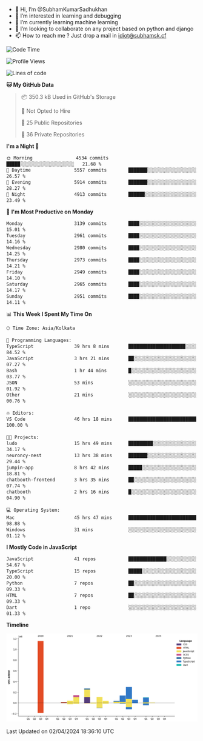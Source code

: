- 👋 Hi, I’m @SubhamKumarSadhukhan
- 👀 I’m interested in learning and debugging
- 🌱 I’m currently learning machine learning
- 💞️ I’m looking to collaborate on any project based on python and django
- 📫 How to reach me ?
      Just drop a mail in idiot@subhamsk.cf

<!---
SubhamKumarSadhukhan/SubhamKumarSadhukhan is a ✨ special ✨ repository because its `README.md` (this file) appears on your GitHub profile.
You can click the Preview link to take a look at your changes.
--->


<!--START_SECTION:waka-->
![Code Time](http://img.shields.io/badge/Code%20Time-2%2C078%20hrs%2028%20mins-blue)

![Profile Views](http://img.shields.io/badge/Profile%20Views-0-blue)

![Lines of code](https://img.shields.io/badge/From%20Hello%20World%20I%27ve%20Written-2.4%20million%20lines%20of%20code-blue)

**🐱 My GitHub Data** 

> 📦 350.3 kB Used in GitHub's Storage 
 > 
> 🚫 Not Opted to Hire
 > 
> 📜 25 Public Repositories 
 > 
> 🔑 36 Private Repositories 
 > 
**I'm a Night 🦉** 

```text
🌞 Morning                4534 commits        █████░░░░░░░░░░░░░░░░░░░░   21.68 % 
🌆 Daytime                5557 commits        ███████░░░░░░░░░░░░░░░░░░   26.57 % 
🌃 Evening                5914 commits        ███████░░░░░░░░░░░░░░░░░░   28.27 % 
🌙 Night                  4913 commits        ██████░░░░░░░░░░░░░░░░░░░   23.49 % 
```
📅 **I'm Most Productive on Monday** 

```text
Monday                   3139 commits        ████░░░░░░░░░░░░░░░░░░░░░   15.01 % 
Tuesday                  2961 commits        ████░░░░░░░░░░░░░░░░░░░░░   14.16 % 
Wednesday                2980 commits        ████░░░░░░░░░░░░░░░░░░░░░   14.25 % 
Thursday                 2973 commits        ████░░░░░░░░░░░░░░░░░░░░░   14.21 % 
Friday                   2949 commits        ████░░░░░░░░░░░░░░░░░░░░░   14.10 % 
Saturday                 2965 commits        ████░░░░░░░░░░░░░░░░░░░░░   14.17 % 
Sunday                   2951 commits        ████░░░░░░░░░░░░░░░░░░░░░   14.11 % 
```


📊 **This Week I Spent My Time On** 

```text
🕑︎ Time Zone: Asia/Kolkata

💬 Programming Languages: 
TypeScript               39 hrs 8 mins       █████████████████████░░░░   84.52 % 
JavaScript               3 hrs 21 mins       ██░░░░░░░░░░░░░░░░░░░░░░░   07.27 % 
Bash                     1 hr 44 mins        █░░░░░░░░░░░░░░░░░░░░░░░░   03.77 % 
JSON                     53 mins             ░░░░░░░░░░░░░░░░░░░░░░░░░   01.92 % 
Other                    21 mins             ░░░░░░░░░░░░░░░░░░░░░░░░░   00.76 % 

🔥 Editors: 
VS Code                  46 hrs 18 mins      █████████████████████████   100.00 % 

🐱‍💻 Projects: 
ludo                     15 hrs 49 mins      █████████░░░░░░░░░░░░░░░░   34.17 % 
neuroncy-nest            13 hrs 38 mins      ███████░░░░░░░░░░░░░░░░░░   29.44 % 
jumpin-app               8 hrs 42 mins       █████░░░░░░░░░░░░░░░░░░░░   18.81 % 
chatbooth-frontend       3 hrs 35 mins       ██░░░░░░░░░░░░░░░░░░░░░░░   07.74 % 
chatbooth                2 hrs 16 mins       █░░░░░░░░░░░░░░░░░░░░░░░░   04.90 % 

💻 Operating System: 
Mac                      45 hrs 47 mins      █████████████████████████   98.88 % 
Windows                  31 mins             ░░░░░░░░░░░░░░░░░░░░░░░░░   01.12 % 
```

**I Mostly Code in JavaScript** 

```text
JavaScript               41 repos            ██████████████░░░░░░░░░░░   54.67 % 
TypeScript               15 repos            █████░░░░░░░░░░░░░░░░░░░░   20.00 % 
Python                   7 repos             ██░░░░░░░░░░░░░░░░░░░░░░░   09.33 % 
HTML                     7 repos             ██░░░░░░░░░░░░░░░░░░░░░░░   09.33 % 
Dart                     1 repo              ░░░░░░░░░░░░░░░░░░░░░░░░░   01.33 % 
```



**Timeline**

![Lines of Code chart](https://raw.githubusercontent.com/SubhamKumarSadhukhan/SubhamKumarSadhukhan/main/assets/bar_graph.png)


 Last Updated on 02/04/2024 18:36:10 UTC
<!--END_SECTION:waka-->
